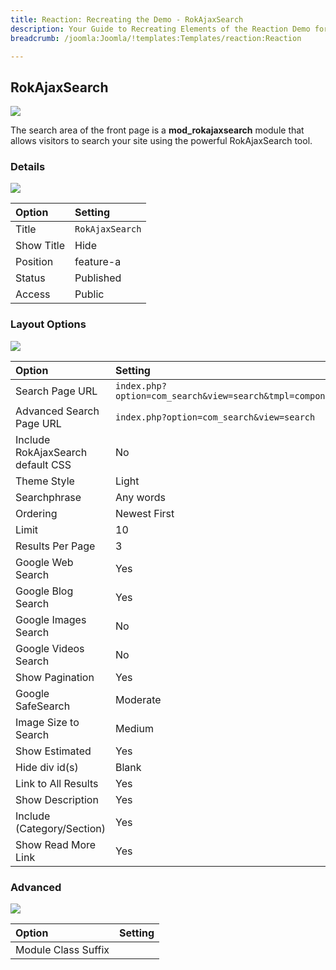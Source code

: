 ```yaml
---
title: Reaction: Recreating the Demo - RokAjaxSearch
description: Your Guide to Recreating Elements of the Reaction Demo for Joomla
breadcrumb: /joomla:Joomla/!templates:Templates/reaction:Reaction

---
```


RokAjaxSearch
-----

![][demo]

The search area of the front page is a **mod_rokajaxsearch** module that allows visitors to search your site using the powerful RokAjaxSearch tool.

### Details

![][demo2]

| Option      | Setting         |
| :---------- | :----------     |
| Title       | `RokAjaxSearch` |
| Show Title  | Hide            |
| Position    | feature-a       |
| Status      | Published       |
| Access      | Public          |

### Layout Options

![][demo3]

| Option                            | Setting                                                  |
| :----------                       | :----------                                              |
| Search Page URL                   | `index.php?option=com_search&view=search&tmpl=component` |
| Advanced Search Page URL          | `index.php?option=com_search&view=search`                |
| Include RokAjaxSearch default CSS | No                                                       |
| Theme Style                       | Light                                                    |
| Searchphrase                      | Any words                                                |
| Ordering                          | Newest First                                             |
| Limit                             | 10                                                       |
| Results Per Page                  | 3                                                        |
| Google Web Search                 | Yes                                                      |
| Google Blog Search                | Yes                                                      |
| Google Images Search              | No                                                       |
| Google Videos Search              | No                                                       |
| Show Pagination                   | Yes                                                      |
| Google SafeSearch                 | Moderate                                                 |
| Image Size to Search              | Medium                                                   |
| Show Estimated                    | Yes                                                      |
| Hide div id(s)                    | Blank                                                    |
| Link to All Results               | Yes                                                      |
| Show Description                  | Yes                                                      |
| Include (Category/Section)        | Yes                                                      |
| Show Read More Link               | Yes                                                      |

### Advanced

![][demo4]

| Option              | Setting     |
| :----------         | :---------- |
| Module Class Suffix |             |

[demo]: assets/demo_3.jpeg
[demo2]: assets/demo_3a.jpeg
[demo3]: assets/demo_3b.jpeg
[demo4]: assets/demo_3c.jpeg
